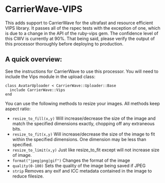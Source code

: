 CarrierWave-VIPS
======================

This adds support to CarrierWave for the ultrafast and resource efficient
VIPS library. It passes all of the rspec tests with the exception of one,
which is due to a change in the API of the ruby-vips gem. The confidence
level of this CWV is currently at 90%.  That being said, please verify the
output of this processor thoroughly before deploying to production.

A quick overview:
---------------------

See the instructions for CarrierWave to use this processor. You will need
to include the Vips module in the upload class:


    class AvatarUploader < CarrierWave::Uploader::Base
      include CarrierWave::Vips
    end

You can use the following methods to resize your images. All methods keep
aspect ratio:

* `resize_to_fill(x,y)` Will increase/decrease the size of the image and match the specified dimensions exactly, chopping off any extraneous bits.
* `resize_to_fit(x,y)` Will increase/decrease the size of the image to fit within the specified dimensions. One dimension may be less than specified.
* `resize_to_limit(x,y)` Just like resize_to_fit except will not increase size of image.
* `format("jpeg|png|gif")` Changes the format of the image
* `quality(0-100)` Sets the quality of the image being saved if JPEG
* `strip` Removes any exif and ICC metadata contained in the image to reduce filesize.
